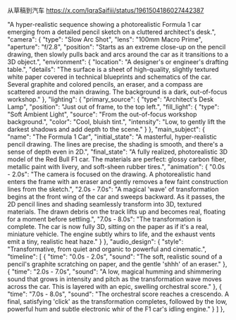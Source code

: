 从草稿到汽车
https://x.com/IqraSaifiii/status/1961504186027442387

"A hyper-realistic sequence showing a photorealistic Formula 1 car emerging from a detailed pencil sketch on a cluttered architect's desk.",  "camera": { "type": "Slow Arc Shot", "lens": "100mm Macro Prime", "aperture": "f/2.8", "position": "Starts as an extreme close-up on the pencil drawing, then slowly pulls back and arcs around the car as it transitions to a 3D object.",  "environment": { "location": "A designer's or engineer's drafting table.", "details": "The surface is a sheet of high-quality, slightly textured white paper covered in technical blueprints and schematics of the car. Several graphite and colored pencils, an eraser, and a compass are scattered around the main drawing. The background is a dark, out-of-focus workshop." }, "lighting": { "primary_source": { "type": "Architect's Desk Lamp", "position": "Just out of frame, to the top left.", "fill_light": { "type": "Soft Ambient Light", "source": "From the out-of-focus workshop background.", "color": "Cool, bluish tint.", "intensity": "Low, to gently lift the darkest shadows and add depth to the scene." } }, "main_subject": { "name": "The Formula 1 Car", "initial_state": "A masterful, hyper-realistic pencil drawing. The lines are precise, the shading is smooth, and there's a sense of depth even in 2D.", "final_state": "A fully realized, photorealistic 3D model of the Red Bull F1 car. The materials are perfect: glossy carbon fiber, metallic paint with livery, and soft-sheen rubber tires.", "animation": { "0.0s - 2.0s": "The camera is focused on the drawing. A photorealistic hand enters the frame with an eraser and gently removes a few faint construction lines from the sketch.", "2.0s - 7.0s": "A magical 'wave' of transformation begins at the front wing of the car and sweeps backward. As it passes, the 2D pencil lines and shading seamlessly transform into 3D, textured materials. The drawn debris on the track lifts up and becomes real, floating for a moment before settling.", "7.0s - 8.0s": "The transformation is complete. The car is now fully 3D, sitting on the paper as if it's a real, miniature vehicle. The engine subtly whirs to life, and the exhaust vents emit a tiny, realistic heat haze." } }, 
"audio_design": { "style": "Transformative, from quiet and organic to powerful and cinematic.", "timeline": [ { "time": "0.0s - 2.0s", "sound": "The soft, realistic sound of a pencil's graphite scratching on paper, and the gentle 'shhh' of an eraser." }, { "time": "2.0s - 7.0s", "sound": "A low, magical humming and shimmering sound that grows in intensity and pitch as the transformation wave moves across the car. This is layered with an epic, swelling orchestral score." }, { "time": "7.0s - 8.0s", "sound": "The orchestral score reaches a crescendo. A final, satisfying 'click' as the transformation completes, followed by the low, powerful hum and subtle electronic whir of the F1 car's idling engine." } ] },
